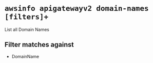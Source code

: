 # `awsinfo apigatewayv2 domain-names [filters]+`

List all Domain Names

## Filter matches against

* DomainName
